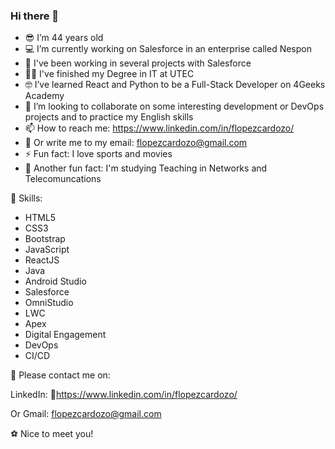 ### Hi there 👋

- 😎 I’m 44 years old
- 💻 I’m currently working on Salesforce in an enterprise called Nespon
- 🥳 I've been working in several projects with Salesforce
- 👨‍🎓 I've finished my Degree in IT at UTEC
- 🤓 I’ve learned React and Python to be a Full-Stack Developer on 4Geeks Academy
- 👯 I’m looking to collaborate on some interesting development or DevOps projects and to practice my English skills
- 📫 How to reach me: https://www.linkedin.com/in/flopezcardozo/
- 📝 Or write me to my email: flopezcardozo@gmail.com
- ⚡ Fun fact: I love sports and movies
- 🤔 Another fun fact: I'm studying Teaching in Networks and Telecomuncations

🚀 Skills:

- HTML5
- CSS3
- Bootstrap
- JavaScript
- ReactJS
- Java
- Android Studio
- Salesforce
- OmniStudio
- LWC
- Apex
- Digital Engagement
- DevOps
- CI/CD

📲 Please contact me on:

LinkedIn: 🔗https://www.linkedin.com/in/flopezcardozo/

Or Gmail: flopezcardozo@gmail.com

⚽ Nice to meet you!

